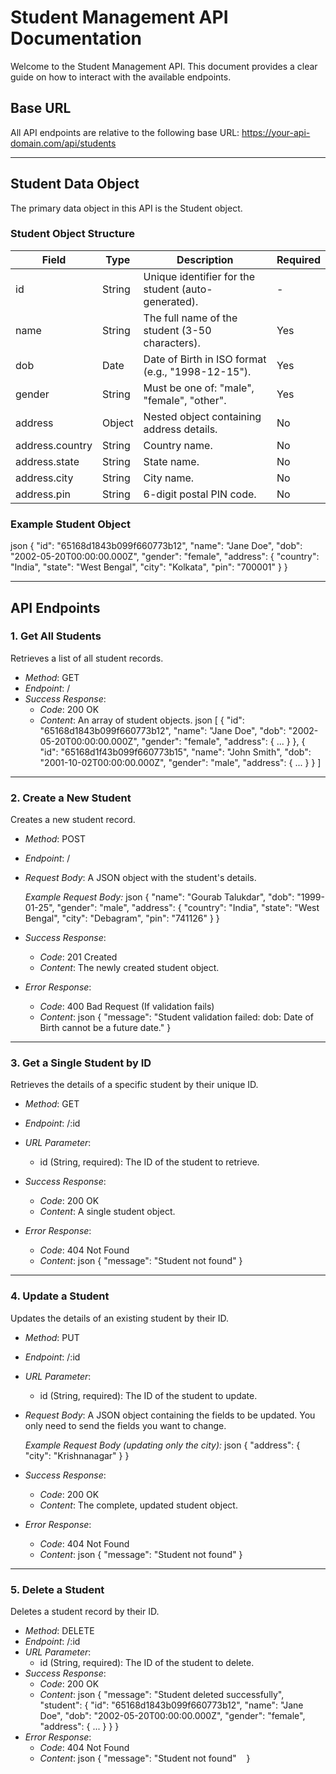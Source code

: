 # Student Management API Documentation

Welcome to the Student Management API. This document provides a clear guide on how to interact with the available endpoints.

## Base URL

All API endpoints are relative to the following base URL:
https://your-api-domain.com/api/students

---

## Student Data Object

The primary data object in this API is the Student object.

### Student Object Structure

| Field           | Type   | Description                                         | Required |
| --------------- | ------ | --------------------------------------------------- | -------- |
| id              | String | Unique identifier for the student (auto-generated). | -        |
| name            | String | The full name of the student (3-50 characters).     | Yes      |
| dob             | Date   | Date of Birth in ISO format (e.g., "1998-12-15").   | Yes      |
| gender          | String | Must be one of: "male", "female", "other".          | Yes      |
| address         | Object | Nested object containing address details.           | No       |
| address.country | String | Country name.                                       | No       |
| address.state   | String | State name.                                         | No       |
| address.city    | String | City name.                                          | No       |
| address.pin     | String | 6-digit postal PIN code.                            | No       |

### Example Student Object

json
{
"id": "65168d1843b099f660773b12",
"name": "Jane Doe",
"dob": "2002-05-20T00:00:00.000Z",
"gender": "female",
"address": {
"country": "India",
"state": "West Bengal",
"city": "Kolkata",
"pin": "700001"
}
}

---

## API Endpoints

### 1. Get All Students

Retrieves a list of all student records.

- _Method_: GET
- _Endpoint_: /
- _Success Response_:
  - _Code_: 200 OK
  - _Content_: An array of student objects.
    json
    [
    {
    "id": "65168d1843b099f660773b12",
    "name": "Jane Doe",
    "dob": "2002-05-20T00:00:00.000Z",
    "gender": "female",
    "address": { ... }
    },
    {
    "id": "65168d1f43b099f660773b15",
    "name": "John Smith",
    "dob": "2001-10-02T00:00:00.000Z",
    "gender": "male",
    "address": { ... }
    }
    ]

---

### 2. Create a New Student

Creates a new student record.

- _Method_: POST
- _Endpoint_: /
- _Request Body_: A JSON object with the student's details.

  _Example Request Body:_
  json
  {
  "name": "Gourab Talukdar",
  "dob": "1999-01-25",
  "gender": "male",
  "address": {
  "country": "India",
  "state": "West Bengal",
  "city": "Debagram",
  "pin": "741126"
  }
  }

- _Success Response_:

  - _Code_: 201 Created
  - _Content_: The newly created student object.

- _Error Response_:
  - _Code_: 400 Bad Request (If validation fails)
  - _Content_:
    json
    {
    "message": "Student validation failed: dob: Date of Birth cannot be a future date."
    }

---

### 3. Get a Single Student by ID

Retrieves the details of a specific student by their unique ID.

- _Method_: GET
- _Endpoint_: /:id
- _URL Parameter_:
  - id (String, required): The ID of the student to retrieve.
- _Success Response_:

  - _Code_: 200 OK
  - _Content_: A single student object.

- _Error Response_:
  - _Code_: 404 Not Found
  - _Content_:
    json
    {
    "message": "Student not found"
    }

---

### 4. Update a Student

Updates the details of an existing student by their ID.

- _Method_: PUT
- _Endpoint_: /:id
- _URL Parameter_:
  - id (String, required): The ID of the student to update.
- _Request Body_: A JSON object containing the fields to be updated. You only need to send the fields you want to change.

  _Example Request Body (updating only the city):_
  json
  {
  "address": {
  "city": "Krishnanagar"
  }
  }

- _Success Response_:

  - _Code_: 200 OK
  - _Content_: The complete, updated student object.

- _Error Response_:
  - _Code_: 404 Not Found
  - _Content_:
    json
    {
    "message": "Student not found"
    }

---

### 5. Delete a Student

Deletes a student record by their ID.

- _Method_: DELETE
- _Endpoint_: /:id
- _URL Parameter_:
  - id (String, required): The ID of the student to delete.
- _Success Response_:
  - _Code_: 200 OK
  - _Content_:
    json
    {
    "message": "Student deleted successfully",
    "student": {
    "id": "65168d1843b099f660773b12",
    "name": "Jane Doe",
    "dob": "2002-05-20T00:00:00.000Z",
    "gender": "female",
    "address": { ... }
    }
    }
- _Error Response_:
  - _Code_: 404 Not Found
  - _Content_:
    json
    {
    "message": "Student not found"
       }


